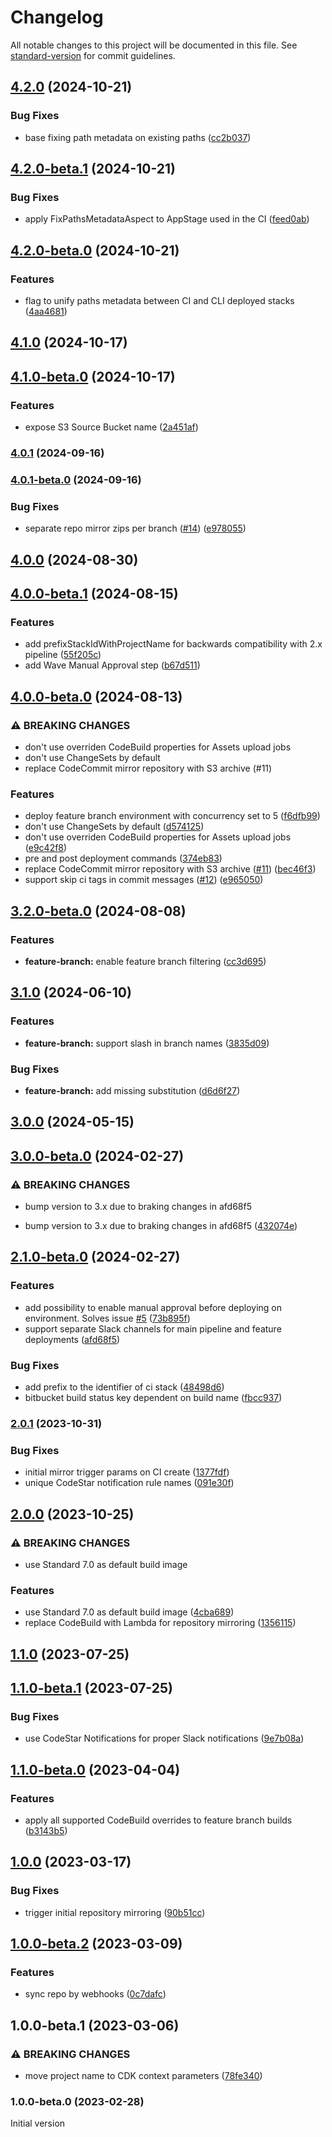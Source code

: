# Changelog

All notable changes to this project will be documented in this file. See [standard-version](https://github.com/conventional-changelog/standard-version) for commit guidelines.

## [4.2.0](https://github.com/merapar/opinionated-ci-pipeline/compare/v4.2.0-beta.1...v4.2.0) (2024-10-21)


### Bug Fixes

* base fixing path metadata on existing paths ([cc2b037](https://github.com/merapar/opinionated-ci-pipeline/commit/cc2b037fd5db927d32b8dd0780a2b6e9da40fdc3))

## [4.2.0-beta.1](https://github.com/merapar/opinionated-ci-pipeline/compare/v4.2.0-beta.0...v4.2.0-beta.1) (2024-10-21)


### Bug Fixes

* apply FixPathsMetadataAspect to AppStage used in the CI ([feed0ab](https://github.com/merapar/opinionated-ci-pipeline/commit/feed0ab0e4413f7199f2bc03de464023707de288))

## [4.2.0-beta.0](https://github.com/merapar/opinionated-ci-pipeline/compare/v4.1.0...v4.2.0-beta.0) (2024-10-21)


### Features

* flag to unify paths metadata between CI and CLI deployed stacks ([4aa4681](https://github.com/merapar/opinionated-ci-pipeline/commit/4aa4681505647b8f7cc97569c3d771020ad095b1))

## [4.1.0](https://github.com/merapar/opinionated-ci-pipeline/compare/v4.1.0-beta.0...v4.1.0) (2024-10-17)

## [4.1.0-beta.0](https://github.com/merapar/opinionated-ci-pipeline/compare/v4.0.1...v4.1.0-beta.0) (2024-10-17)


### Features

* expose S3 Source Bucket name ([2a451af](https://github.com/merapar/opinionated-ci-pipeline/commit/2a451af4a89b0791f6655af24acef88bc459bc21))

### [4.0.1](https://github.com/merapar/opinionated-ci-pipeline/compare/v4.0.1-beta.0...v4.0.1) (2024-09-16)

### [4.0.1-beta.0](https://github.com/merapar/opinionated-ci-pipeline/compare/v4.0.0...v4.0.1-beta.0) (2024-09-16)


### Bug Fixes

* separate repo mirror zips per branch ([#14](https://github.com/merapar/opinionated-ci-pipeline/issues/14)) ([e978055](https://github.com/merapar/opinionated-ci-pipeline/commit/e978055d2a74d0c9dcdf680d85b122228d6d7ab0))

## [4.0.0](https://github.com/merapar/opinionated-ci-pipeline/compare/v4.0.0-beta.1...v4.0.0) (2024-08-30)

## [4.0.0-beta.1](https://github.com/merapar/opinionated-ci-pipeline/compare/v4.0.0-beta.0...v4.0.0-beta.1) (2024-08-15)


### Features

* add prefixStackIdWithProjectName for backwards compatibility with 2.x pipeline ([55f205c](https://github.com/merapar/opinionated-ci-pipeline/commit/55f205cc2728d2c1292c8fcf9b30abdd2904610a))
* add Wave Manual Approval step ([b67d511](https://github.com/merapar/opinionated-ci-pipeline/commit/b67d5110c973a377ec772e14a1d808a08cd2b606))

## [4.0.0-beta.0](https://github.com/merapar/opinionated-ci-pipeline/compare/v3.2.0-beta.0...v4.0.0-beta.0) (2024-08-13)


### ⚠ BREAKING CHANGES

* don't use overriden CodeBuild properties for Assets upload jobs
* don't use ChangeSets by default
* replace CodeCommit mirror repository with S3 archive (#11)

### Features

* deploy feature branch environment with concurrency set to 5 ([f6dfb99](https://github.com/merapar/opinionated-ci-pipeline/commit/f6dfb99d2d6b8a56fd002e37218f23aa69a258f5))
* don't use ChangeSets by default ([d574125](https://github.com/merapar/opinionated-ci-pipeline/commit/d574125a7a40ed1de64be75c3be6262e2ce4becd))
* don't use overriden CodeBuild properties for Assets upload jobs ([e9c42f8](https://github.com/merapar/opinionated-ci-pipeline/commit/e9c42f8aee627095235b58a33bf22af82529190d))
* pre and post deployment commands ([374eb83](https://github.com/merapar/opinionated-ci-pipeline/commit/374eb83fc60c0ba4a68a2aae8660a7c68060e1ec))
* replace CodeCommit mirror repository with S3 archive ([#11](https://github.com/merapar/opinionated-ci-pipeline/issues/11)) ([bec46f3](https://github.com/merapar/opinionated-ci-pipeline/commit/bec46f35d1961961173cb32296333b511721f462))
* support skip ci tags in commit messages ([#12](https://github.com/merapar/opinionated-ci-pipeline/issues/12)) ([e965050](https://github.com/merapar/opinionated-ci-pipeline/commit/e9650504653a33e46208e09896568036a7cabf9e))

## [3.2.0-beta.0](https://github.com/merapar/opinionated-ci-pipeline/compare/v3.1.0...v3.2.0-beta.0) (2024-08-08)


### Features

* **feature-branch:** enable feature branch filtering ([cc3d695](https://github.com/merapar/opinionated-ci-pipeline/commit/cc3d695f477d1fc0e02b29a35892f77f4e8eca62))

## [3.1.0](https://github.com/merapar/opinionated-ci-pipeline/compare/v3.0.0...v3.1.0) (2024-06-10)


### Features

* **feature-branch:** support slash in branch names ([3835d09](https://github.com/merapar/opinionated-ci-pipeline/commit/3835d09a078ea3f03dd9377ca247fbbe93d5fae0))


### Bug Fixes

* **feature-branch:** add missing substitution ([d6d6f27](https://github.com/merapar/opinionated-ci-pipeline/commit/d6d6f272ba20f06d9983150659778cc1d3460f75))

## [3.0.0](https://github.com/merapar/opinionated-ci-pipeline/compare/v3.0.0-beta.0...v3.0.0) (2024-05-15)

## [3.0.0-beta.0](https://github.com/merapar/opinionated-ci-pipeline/compare/v2.1.0-beta.0...v3.0.0-beta.0) (2024-02-27)


### ⚠ BREAKING CHANGES

* bump version to 3.x due to braking changes in afd68f5

* bump version to 3.x due to braking changes in afd68f5 ([432074e](https://github.com/merapar/opinionated-ci-pipeline/commit/432074e25488eb4e1f4eebe01650822d3674a8a4))

## [2.1.0-beta.0](https://github.com/merapar/opinionated-ci-pipeline/compare/v2.0.1...v2.1.0-beta.0) (2024-02-27)


### Features

* add possibility to enable manual approval before deploying on environment. Solves issue [#5](https://github.com/merapar/opinionated-ci-pipeline/issues/5) ([73b895f](https://github.com/merapar/opinionated-ci-pipeline/commit/73b895f50b264286121235c863c1b8bcee1a61f9))
* support separate Slack channels for main pipeline and feature deployments ([afd68f5](https://github.com/merapar/opinionated-ci-pipeline/commit/afd68f50986b905ffbd859663d871afb1b57e12e))


### Bug Fixes

* add prefix to the identifier of ci stack ([48498d6](https://github.com/merapar/opinionated-ci-pipeline/commit/48498d675ab6bbfa009ae864bc6f655fd23dadc4))
* bitbucket build status key dependent on build name ([fbcc937](https://github.com/merapar/opinionated-ci-pipeline/commit/fbcc9370a4696989c131d5c42fe3be76926bfb24))

### [2.0.1](https://github.com/merapar/opinionated-ci-pipeline/compare/v2.0.0...v2.0.1) (2023-10-31)


### Bug Fixes

* initial mirror trigger params on CI create ([1377fdf](https://github.com/merapar/opinionated-ci-pipeline/commit/1377fdf21f2ea675c975f90b23b4c29aaf1db1a3))
* unique CodeStar notification rule names ([091e30f](https://github.com/merapar/opinionated-ci-pipeline/commit/091e30f881752aa2fcb99b5c87c6513991c7f00f))

## [2.0.0](https://github.com/merapar/opinionated-ci-pipeline/compare/v2.0.0-beta.2...v2.0.0) (2023-10-25)

### ⚠ BREAKING CHANGES

* use Standard 7.0 as default build image

### Features

* use Standard 7.0 as default build image ([4cba689](https://github.com/merapar/opinionated-ci-pipeline/commit/4cba689c0143a9939791ebb125d60b6d09a8aef6))
* replace CodeBuild with Lambda for repository mirroring ([1356115](https://github.com/merapar/opinionated-ci-pipeline/commit/1356115764c4741581e8cc0207d338fb83826eb6))

## [1.1.0](https://github.com/merapar/opinionated-ci-pipeline/compare/v1.1.0-beta.1...v1.1.0) (2023-07-25)

## [1.1.0-beta.1](https://github.com/merapar/opinionated-ci-pipeline/compare/v1.1.0-beta.0...v1.1.0-beta.1) (2023-07-25)


### Bug Fixes

* use CodeStar Notifications for proper Slack notifications ([9e7b08a](https://github.com/merapar/opinionated-ci-pipeline/commit/9e7b08a11fc472093436633f070402c29b614078))

## [1.1.0-beta.0](https://github.com/merapar/opinionated-ci-pipeline/compare/v1.0.0...v1.1.0-beta.0) (2023-04-04)


### Features

* apply all supported CodeBuild overrides to feature branch builds ([b3143b5](https://github.com/merapar/opinionated-ci-pipeline/commit/b3143b5ad536b0b944d7e4d1cf08d97d163ce6ab))

## [1.0.0](https://github.com/merapar/opinionated-ci-pipeline/compare/v1.0.0-beta.2...v1.0.0) (2023-03-17)


### Bug Fixes

* trigger initial repository mirroring ([90b51cc](https://github.com/merapar/opinionated-ci-pipeline/commit/90b51ccf476a452c2b6bfbfd3853841382f24870))

## [1.0.0-beta.2](https://github.com/merapar/opinionated-ci-pipeline/compare/v1.0.0-beta.1...v1.0.0-beta.2) (2023-03-09)


### Features

* sync repo by webhooks ([0c7dafc](https://github.com/merapar/opinionated-ci-pipeline/commit/0c7dafcf6a6601304227d1a466c3f83b9c5925f2))

## 1.0.0-beta.1 (2023-03-06)


### ⚠ BREAKING CHANGES

* move project name to CDK context parameters ([78fe340](https://github.com/merapar/opinionated-ci-pipeline/commit/78fe3408bbbbf1eab221f7791801cf17aaeb71e0))

### 1.0.0-beta.0 (2023-02-28)

Initial version
